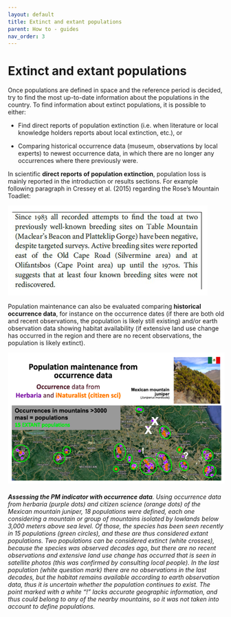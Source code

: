 ```yaml
---
layout: default
title: Extinct and extant populations
parent: How to - guides 
nav_order: 3
---
```


# Extinct and extant populations

Once populations are defined in space and the reference period is decided, try to find the most up-to-date information about the populations in the country. To find information about extinct populations, it is possible to either:

* Find direct reports of population extinction (i.e. when literature or local knowledge holders reports about local extinction, etc.), or

* Comparing historical occurrence data (museum, observations by local experts) to newest occurrence data, in which there are no longer any occurrences where there previously were.

In scientific **direct reports of population extinction**, population loss is mainly reported in the introduction or results sections. For example following paragraph in Cressey et al. (2015) regarding the Rose’s Mountain Toadlet:

![](Extinct_pop_Fig1.png)

Population maintenance can also be evaluated comparing **historical occurrence data**, for instance on the occurrence dates (if there are both old and recent observations, the population is likely still existing) and/or earth observation data showing habitat availability (if extensive land use change has occurred in the region and there are no recent observations, the population is likely extinct). 

![](Extinct_pop_Fig2.png)
###### **Assessing the PM indicator with occurrence data**. Using occurrence data from herbaria (purple dots) and citizen science (orange dots) of the Mexican mountain juniper, 18 populations were defined, each one considering a mountain or group of mountains isolated by lowlands below 3,000 meters above sea level. Of those, the species has been seen recently in 15 populations (green circles), and these are thus considered extant populations. Two populations can be considered extinct (white crosses), because the species was observed decades ago, but there are no recent observations and extensive land use change has occurred that is seen in satellite photos (this was confirmed by consulting local people). In the last population (white question mark) there are no observations in the last decades, but the habitat remains available according to earth observation data, thus it is uncertain whether the population continues to exist. The point marked with a white “!” lacks accurate geographic information, and thus could belong to any of the nearby mountains, so it was not taken into account to define populations.
